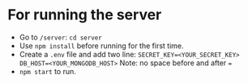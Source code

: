 # For running the server

- Go to `/server`: `cd server`
- Use `npm install` before running for the first time.
- Create a `.env` file and add two line:
 `SECRET_KEY=<YOUR_SECRET_KEY>
  DB_HOST=<YOUR_MONGODB_HOST>`
  Note: no space before and after `=`
- `npm start` to run.
